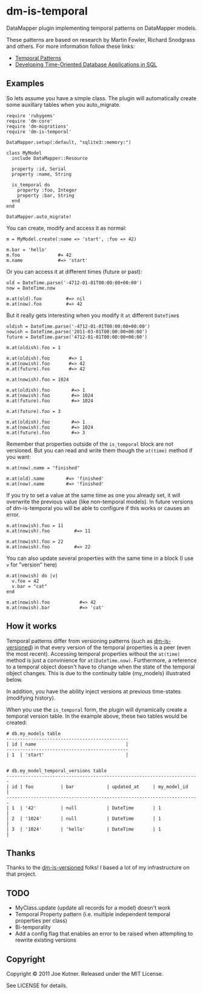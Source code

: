 dm-is-temporal
==================================

DataMapper plugin implementing temporal patterns on DataMapper models.

These patterns are based on research by Martin Fowler, Richard Snodgrass and others.  For more information follow these links:

+  [Temporal Patterns](http://martinfowler.com/eaaDev/timeNarrative.html)
+  [Developing Time-Oriented Database Applications in SQL](http://www.cs.arizona.edu/people/rts/publications.html)

Examples
---------

So lets assume you have a simple class. The plugin will automatically create some auxillary tables when you auto_migrate.

    require 'rubygems'
    require 'dm-core'
    require 'dm-migrations'
    require 'dm-is-temporal'
    
    DataMapper.setup(:default, "sqlite3::memory:")
        
    class MyModel
      include DataMapper::Resource
    
      property :id, Serial
      property :name, String
    
      is_temporal do
        property :foo, Integer
        property :bar, String
      end
    end
        
    DataMapper.auto_migrate!

You can create, modify and access it as normal:

    m = MyModel.create(:name => 'start', :foo => 42)

    m.bar = 'hello'
    m.foo              #= 42
    m.name             #=> 'start'

Or you can access it at different times (future or past):

    old = DateTime.parse('-4712-01-01T00:00:00+00:00')
    now = DateTime.now

    m.at(old).foo         #=> nil
    m.at(now).foo         #=> 42

But it really gets interesting when you modify it `at` different `DateTime`s

    oldish = DateTime.parse('-4712-01-01T00:00:00+00:00')
    nowish = DateTime.parse('2011-03-01T00:00:00+00:00')
    future = DateTime.parse('4712-01-01T00:00:00+00:00')

    m.at(oldish).foo = 1

    m.at(oldish).foo       #=> 1
    m.at(nowish).foo       #=> 42
    m.at(future).foo       #=> 42

    m.at(nowish).foo = 1024

    m.at(oldish).foo        #=> 1
    m.at(nowish).foo        #=> 1024
    m.at(future).foo        #=> 1024

    m.at(future).foo = 3

    m.at(oldish).foo        #=> 1
    m.at(nowish).foo        #=> 1024
    m.at(future).foo        #=> 3

Remember that properties outside of the `is_temporal` block are not versioned.  But you can read and write them though the `at(time)` method if you want:

    m.at(now).name = "finished"

    m.at(old).name        #=> 'finished'
    m.at(now).name        #=> 'finished'

If you try to set a value at the same time as one you already set, it will overwrite the previous value (like non-temporal models).  In future versions of dm-is-temporal you will be able to configure if this works or causes an error.

    m.at(nowish).foo = 11
    m.at(nowish).foo         #=> 11

    m.at(nowish).foo = 22
    m.at(nowish).foo         #=> 22

You can also update several properties with the same time in a block (I use `v` for "version" here)


    m.at(nowish) do |v|
      v.foo = 42
      v.bar = "cat"
    end

    m.at(nowish).foo           #=> 42
    m.at(nowish).bar           #=> 'cat'


How it works
-------------
Temporal patterns differ from versioning patterns (such as [dm-is-versioned](https://github.com/datamapper/dm-is-versioned))
in that every version of the temporal properties is a peer (even the most recent).  Accessing temporal properties without the `at(time)` method
is just a convinience for `at(DateTime.now)`. Furthermore, a reference to a temporal object doesn't have to change when
the state of the temporal object changes.  This is due to the continuity table (my_models) illustrated below.

In addition, you have the ability inject versions at previous time-states (modifying history).

When you use the `is_temporal` form, the plugin will dynamically create a temporal version table.  In the example above,
these two tables would be created:

    # db.my_models table
    ---------------------------------------------
    | id | name                                 |
    ---------------------------------------------
    | 1  | 'start'                              |


    # db.my_model_temporal_versions table
    -----------------------------------------------------------------------
    | id | foo          | bar            | updated_at     | my_model_id   |
    -----------------------------------------------------------------------
    | 1  | '42'         | null           | DateTime       | 1             |
    | 2  | '1024'       | null           | DateTime       | 1             |
    | 3  | '1024'       | 'hello'        | DateTime       | 1             |

Thanks
------
Thanks to the [dm-is-versioned](https://github.com/datamapper/dm-is-versioned) folks!  I based a lot of my infrastructure
on that project.

TODO
------

+  MyClass.update (update all records for a model) doesn't work
+  Temporal Property pattern (i.e. multiple independent temporal properties per class)
+  Bi-temporality
+  Add a config flag that enables an error to be raised when attempting to rewrite existing versions


Copyright
----------

Copyright © 2011 Joe Kutner. Released under the MIT License.

See LICENSE for details.